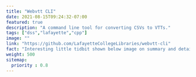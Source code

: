 ```yaml
---
title: "Webvtt CLI"
date: 2021-08-15T09:24:32-07:00
featured: true
description: "A command line tool for converting CSVs to VTTs."
tags: ["dss","lafayette","cpp"]
image: ""
link: "https://github.com/LafayetteCollegeLibraries/webvtt-cli"
fact: "Interesting little tidbit shown below image on summary and detail page"
weight: 500
sitemap:
  priority : 0.8
---
```


